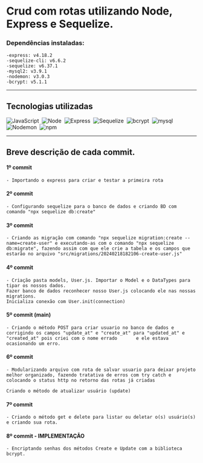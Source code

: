 # Crud com rotas utilizando Node, Express e Sequelize.

### Dependências instaladas:
  	-express: v4.18.2
  	-sequelize-cli: v6.6.2
  	-sequelize: v6.37.1
  	-mysql2: v3.9.1
  	-nodemon: v3.0.3
   	-bcrypt: v5.1.1

<hr>

## Tecnologias utilizadas

![JavaScript](https://img.shields.io/badge/JavaScript-007396?style=for-the-badge&logo=JavaScript)&nbsp;
![Node](https://img.shields.io/badge/Node-007396?style=for-the-badge&logo=Node)&nbsp;
![Express](https://img.shields.io/badge/Express-007396?style=for-the-badge&logo=Express)&nbsp;
![Sequelize](https://img.shields.io/badge/Sequelize-007396?style=for-the-badge&logo=Sequelize)&nbsp;
![bcrypt](https://img.shields.io/badge/bcrypt-007396?style=for-the-badge&logo=bcrypt)&nbsp;
![mysql](https://img.shields.io/badge/mysql-007396?style=for-the-badge&logo=mysql)&nbsp;
![Nodemon](https://img.shields.io/badge/Nodemon-007396?style=for-the-badge&logo=Nodemon)&nbsp;
![npm](https://img.shields.io/badge/npm-007396?style=for-the-badge&logo=npm)&nbsp;

<hr>

## Breve descrição de cada commit.
#### 1º commit 
	- Importando o express para criar e testar a primeira rota 
	
#### 2º commit
	- Configurando sequelize para o banco de dados e criando BD com comando "npx sequelize db:create"

#### 3º commit
	- Criando as migração com comando "npx sequelize migration:create --name=create-user" e executando-as com o comando "npx sequelize db:migrate", fazendo assim com que ele crie a tabela e os campos que estarão no arquivo "src/migrations/20240218182106-create-user.js"
	
#### 4º commit
    - Criação pasta models, User.js. Importar o Model e o DataTypes para tipar os nossos dados. 
    Fazer banco de dados reconhecer nosso User.js colocando ele nas nossas migrations.
    Inicializa conexão com User.init(connection)


#### 5º commit (main)
    - Criando o método POST para criar usuario no banco de dados e corrigindo os campos "update_at" e "create_at" para "updated_at" e "created_at" pois criei com o nome errado       e ele estava ocasionando um erro.

#### 6º commit 
    - Modularizando arquivo com rota de salvar usuario para deixar projeto melhor organizado, fazendo tratativa de erros com try catch e colocando o status http no retorno das rotas já criadas
    
    Criando o método de atualizar usuário (update)


#### 7º commit
    - Criando o método get e delete para listar ou deletar o(s) usuário(s) e criando sua rota.

#### 8º commit - IMPLEMENTAÇÃO
    - Encriptando senhas dos métodos Create e Update com a biblioteca bcrypt.



